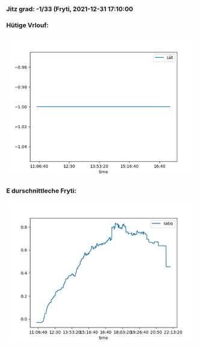 ### Jitz grad: -1/33 (Fryti, 2021-12-31 17:10:00

### Hütige Vrlouf:
![Graph](Today.png)

### E durschnittleche Fryti:
![Graph](Fryti.png)